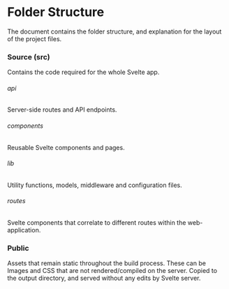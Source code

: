 # Folder Structure

<p>The document contains the folder structure, and explanation for the layout of the project files.</p>

### Source (src)

<p>Contains the code required for the whole Svelte app.</p>

###### api

<p>Server-side routes and API endpoints.</p>

###### components

<p>Reusable Svelte components and pages.</p>

###### lib

<p>Utility functions, models, middleware and configuration files.</p>

###### routes

<p> Svelte components that correlate to different routes within the web-application.</p>

### Public

<p>Assets that remain static throughout the build process. These can be Images and CSS that are not rendered/compiled on the server. 
Copied to the output directory, and served without any edits by Svelte server.</p>